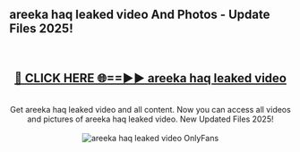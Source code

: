 <h2>areeka haq leaked video And Photos - Update Files 2025!</h2>
<br>
<div align="center">
<h2><a href="https://linkcuts.com/hfmhzwbr" rel="nofollow">🔴 CLICK HERE 🌐==►► areeka haq leaked video</a></h2>
<br>
Get areeka haq leaked video and all content. Now you can access all videos and pictures of areeka haq leaked video. New Updated Files 2025!
<br>
<br>
<a href="https://linkcuts.com/hfmhzwbr" rel="nofollow" data-target="animated-image.originalLink"><img src="https://i.ibb.co.com/WyWwxjT/player-gif2.gif" alt="areeka haq leaked video OnlyFans" style="max-width: 100%; display: inline-block;" data-target="animated-image.originalImage"></a>
</div>
<br>